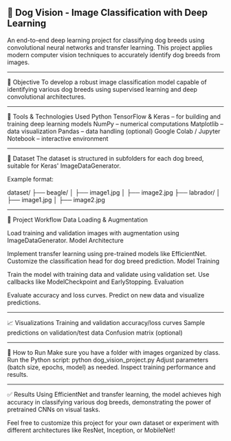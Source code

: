 🐶 Dog Vision - Image Classification with Deep Learning
---
An end-to-end deep learning project for classifying dog breeds using convolutional neural networks and transfer learning. This project applies modern computer vision techniques to accurately identify dog breeds from images.
___
📌 Objective
To develop a robust image classification model capable of identifying various dog breeds using supervised learning and deep convolutional architectures.
___
🧰 Tools & Technologies Used
Python
TensorFlow & Keras – for building and training deep learning models
NumPy – numerical computations
Matplotlib – data visualization
Pandas – data handling (optional)
Google Colab / Jupyter Notebook – interactive environment
___
📂 Dataset
The dataset is structured in subfolders for each dog breed, suitable for Keras' ImageDataGenerator.

Example format:

dataset/
├── beagle/
│   ├── image1.jpg
│   ├── image2.jpg
├── labrador/
│   ├── image1.jpg
│   ├── image2.jpg
___
🔁 Project Workflow
Data Loading & Augmentation

Load training and validation images with augmentation using ImageDataGenerator.
Model Architecture

Implement transfer learning using pre-trained models like EfficientNet.
Customize the classification head for dog breed prediction.
Model Training

Train the model with training data and validate using validation set.
Use callbacks like ModelCheckpoint and EarlyStopping.
Evaluation

Evaluate accuracy and loss curves.
Predict on new data and visualize predictions.
___
📈 Visualizations
Training and validation accuracy/loss curves
Sample predictions on validation/test data
Confusion matrix (optional)
___
🚀 How to Run
Make sure you have a folder with images organized by class.
Run the Python script:
python dog_vision_project.py
Adjust parameters (batch size, epochs, model) as needed.
Inspect training performance and results.
___
✅ Results
Using EfficientNet and transfer learning, the model achieves high accuracy in classifying various dog breeds, demonstrating the power of pretrained CNNs on visual tasks.

Feel free to customize this project for your own dataset or experiment with different architectures like ResNet, Inception, or MobileNet!
